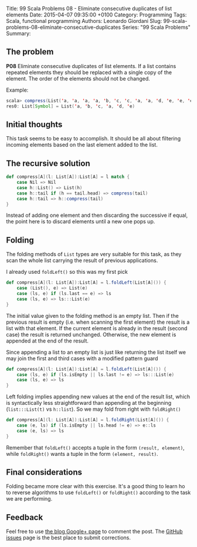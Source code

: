 Title: 99 Scala Problems 08 - Eliminate consecutive duplicates of list elements
Date: 2015-04-07 09:35:00 +0100
Category: Programming
Tags: Scala, functional programming
Authors: Leonardo Giordani
Slug: 99-scala-problems-08-eliminate-consecutive-duplicates
Series: "99 Scala Problems"
Summary: 

## The problem

**P08** Eliminate consecutive duplicates of list elements. If a list contains repeated elements they should be replaced with a single copy of the element. The order of the elements should not be changed.

Example:

``` scala
scala> compress(List('a, 'a, 'a, 'a, 'b, 'c, 'c, 'a, 'a, 'd, 'e, 'e, 'e, 'e))
res0: List[Symbol] = List('a, 'b, 'c, 'a, 'd, 'e)
```

## Initial thoughts

This task seems to be easy to accomplish. It should be all about filtering incoming elements based on the last element added to the list.

## The recursive solution

``` scala
def compress[A](l: List[A]):List[A] = l match {
    case Nil => Nil
    case h::List() => List(h)
    case h::tail if (h == tail.head) => compress(tail)
    case h::tail => h::compress(tail)
}
```

Instead of adding one element and then discarding the successive if equal, the point here is to discard elements until a new one pops up.

## Folding

The folding methods of `List` types are very suitable for this task, as they scan the whole list carrying the result of previous applications.

I already used `foldLeft()` so this was my first pick

``` scala
def compress[A](l: List[A]):List[A] = l.foldLeft(List[A]()) {
    case (List(), e) => List(e)
    case (ls, e) if (ls.last == e) => ls
    case (ls, e) => ls:::List(e)
}
```

The initial value given to the folding method is an empty list. Then if the previous result is empty (i.e. when scanning the first element) the result is a list with that element. If the current element is already in the result (second case) the result is returned unchanged. Otherwise, the new element is appended at the end of the result.

Since appending a list to an empty list is just like returning the list itself we may join the first and third cases with a modified pattern guard

``` scala
def compress[A](l: List[A]):List[A] = l.foldLeft(List[A]()) {
    case (ls, e) if (ls.isEmpty || ls.last != e) => ls:::List(e)
    case (ls, e) => ls
}
```

Left folding implies appending new values at the end of the result list, which is syntactically less straightforward than appending at the beginning (`list:::List(t)` vs `h::list`). So we may fold from right with `foldRight()`

``` scala
def compress[A](l: List[A]):List[A] = l.foldRight(List[A]()) {
    case (e, ls) if (ls.isEmpty || ls.head != e) => e::ls
    case (e, ls) => ls
}
```

Remember that `foldLeft()` accepts a tuple in the form `(result, element)`, while `foldRight()` wants a tuple in the form `(element, result)`.

## Final considerations

Folding became more clear with this exercise. It's a good thing to learn ho to reverse algorithms to use `foldLeft()` or `foldRight()` according to the task we are performing.

## Feedback

Feel free to use [the blog Google+ page](https://plus.google.com/u/0/111444750762335924049) to comment the post. The [GitHub issues](http://github.com/TheDigitalCatOnline/thedigitalcatonline.github.com/issues) page is the best place to submit corrections.

